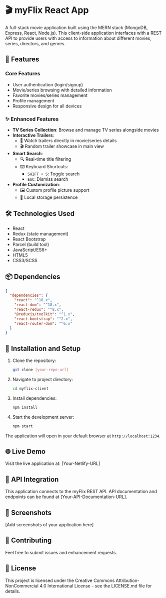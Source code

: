# 🎬 myFlix React App

A full-stack movie application built using the MERN stack (MongoDB, Express, React, Node.js). This client-side application interfaces with a REST API to provide users with access to information about different movies, series, directors, and genres.

## 🌟 Features

### Core Features
- User authentication (login/signup)
- Movie/series browsing with detailed information
- Favorite movies/series management
- Profile management
- Responsive design for all devices

### ✨ Enhanced Features
- **TV Series Collection**: Browse and manage TV series alongside movies
- **Interactive Trailers**: 
  - 🎥 Watch trailers directly in movie/series details
  - 🎬 Random trailer showcase in main view
- **Smart Search**: 
  - 🔍 Real-time title filtering
  - ⌨️ Keyboard Shortcuts:
    - `SHIFT + S`: Toggle search
    - `ESC`: Dismiss search
- **Profile Customization**: 
  - 🖼️ Custom profile picture support
  - 💾 Local storage persistence

## 🛠️ Technologies Used

- React
- Redux (state management)
- React Bootstrap
- Parcel (build tool)
- JavaScript/ES6+
- HTML5
- CSS3/SCSS

## 📦 Dependencies

```json
{
  "dependencies": {
    "react": "^18.x",
    "react-dom": "^18.x",
    "react-redux": "^8.x",
    "@reduxjs/toolkit": "^1.x",
    "react-bootstrap": "^2.x",
    "react-router-dom": "^6.x"
  }
}
```

## 🚀 Installation and Setup

1. Clone the repository:
   ```bash
   git clone [your-repo-url]
   ```

2. Navigate to project directory:
   ```bash
   cd myflix-client
   ```

3. Install dependencies:
   ```bash
   npm install
   ```

4. Start the development server:
   ```bash
   npm start
   ```

The application will open in your default browser at `http://localhost:1234`.

## 🌐 Live Demo

Visit the live application at: [Your-Netlify-URL]

## 🔗 API Integration

This application connects to the myFlix REST API. API documentation and endpoints can be found at [Your-API-Documentation-URL].

## 📱 Screenshots

[Add screenshots of your application here]

## 👥 Contributing

Feel free to submit issues and enhancement requests.

## 📄 License

This project is licensed under the Creative Commons Attribution-NonCommercial 4.0 International License - see the LICENSE.md file for details.